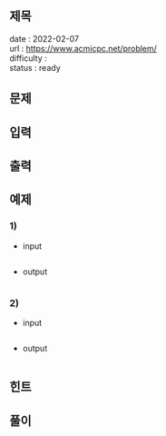 제목
---

date : 2022-02-07   
url : https://www.acmicpc.net/problem/   
difficulty :    
status : ready

문제
---

입력
---

출력
---

예제
--

### 1)
- input
```
```

- output
```
```

### 2)

- input
```
```

- output
```
```

힌트
--

풀이
---

